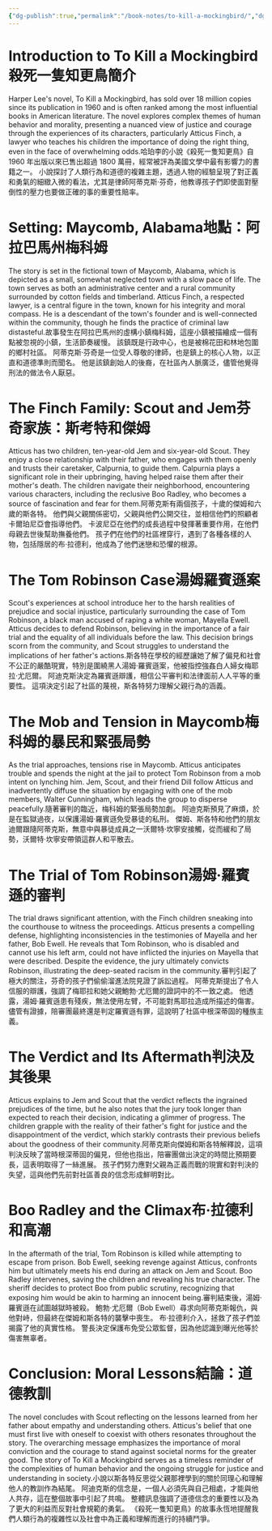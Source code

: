 ```yaml
---
{"dg-publish":true,"permalink":"/book-notes/to-kill-a-mockingbird/","dgPassFrontmatter":true,"created":"2024-11-24T10:41:52.829+08:00","updated":"2024-11-27T18:15:38.397+08:00"}
---
```


# Introduction to To Kill a Mockingbird殺死一隻知更鳥簡介

Harper Lee's novel, To Kill a Mockingbird, has sold over 18 million copies since its publication in 1960 and is often ranked among the most influential books in American literature. The novel explores complex themes of human behavior and morality, presenting a nuanced view of justice and courage through the experiences of its characters, particularly Atticus Finch, a lawyer who teaches his children the importance of doing the right thing, even in the face of overwhelming odds.哈珀李的小說《殺死一隻知更鳥》自 1960 年出版以來已售出超過 1800 萬冊，經常被評為美國文學中最有影響力的書籍之一。 小說探討了人類行為和道德的複雜主題，透過人物的經驗呈現了對正義和勇氣的細緻入微的看法，尤其是律師阿蒂克斯·芬奇，他教導孩子們即使面對壓倒性的壓力也要做正確的事的重要性賠率。

# Setting: Maycomb, Alabama地點：阿拉巴馬州梅科姆

The story is set in the fictional town of Maycomb, Alabama, which is depicted as a small, somewhat neglected town with a slow pace of life. The town serves as both an administrative center and a rural community surrounded by cotton fields and timberland. Atticus Finch, a respected lawyer, is a central figure in the town, known for his integrity and moral compass. He is a descendant of the town's founder and is well-connected within the community, though he finds the practice of criminal law distasteful.故事發生在阿拉巴馬州的虛構小鎮梅科姆，這座小鎮被描繪成一個有點被忽視的小鎮，生活節奏緩慢。 該鎮既是行政中心，也是被棉花田和林地包圍的鄉村社區。 阿蒂克斯·芬奇是一位受人尊敬的律師，也是鎮上的核心人物，以正直和道德準則而聞名。 他是該鎮創始人的後裔，在社區內人脈廣泛，儘管他覺得刑法的做法令人厭惡。

# The Finch Family: Scout and Jem芬奇家族：斯考特和傑姆

Atticus has two children, ten-year-old Jem and six-year-old Scout. They enjoy a close relationship with their father, who engages with them openly and trusts their caretaker, Calpurnia, to guide them. Calpurnia plays a significant role in their upbringing, having helped raise them after their mother's death. The children navigate their neighborhood, encountering various characters, including the reclusive Boo Radley, who becomes a source of fascination and fear for them.阿蒂克斯有兩個孩子，十歲的傑姆和六歲的斯各特。 他們與父親關係密切，父親與他們公開交往，並相信他們的照顧者卡爾珀尼亞會指導他們。 卡波尼亞在他們的成長過程中發揮著重要作用，在他們母親去世後幫助撫養他們。 孩子們在他們的社區裡穿行，遇到了各種各樣的人物，包括隱居的布·拉德利，他成為了他們迷戀和恐懼的根源。

# The Tom Robinson Case湯姆羅賓遜案

Scout's experiences at school introduce her to the harsh realities of prejudice and social injustice, particularly surrounding the case of Tom Robinson, a black man accused of raping a white woman, Mayella Ewell. Atticus decides to defend Robinson, believing in the importance of a fair trial and the equality of all individuals before the law. This decision brings scorn from the community, and Scout struggles to understand the implications of her father's actions.斯各特在學校的經歷讓她了解了偏見和社會不公正的嚴酷現實，特別是圍繞黑人湯姆·羅賓遜案，他被指控強姦白人婦女梅耶拉·尤厄爾。 阿迪克斯決定為羅賓遜辯護，相信公平審判和法律面前人人平等的重要性。 這項決定引起了社區的蔑視，斯各特努力理解父親行為的涵義。

# The Mob and Tension in Maycomb梅科姆的暴民和緊張局勢

As the trial approaches, tensions rise in Maycomb. Atticus anticipates trouble and spends the night at the jail to protect Tom Robinson from a mob intent on lynching him. Jem, Scout, and their friend Dill follow Atticus and inadvertently diffuse the situation by engaging with one of the mob members, Walter Cunningham, which leads the group to disperse peacefully.隨著審判的臨近，梅科姆的緊張局勢加劇。 阿迪克斯預見了麻煩，於是在監獄過夜，以保護湯姆·羅賓遜免受暴徒的私刑。 傑姆、斯各特和他們的朋友迪爾跟隨阿蒂克斯，無意中與暴徒成員之一沃爾特·坎寧安接觸，從而緩和了局勢，沃爾特·坎寧安帶領這群人和平散去。

# The Trial of Tom Robinson湯姆·羅賓遜的審判

The trial draws significant attention, with the Finch children sneaking into the courthouse to witness the proceedings. Atticus presents a compelling defense, highlighting inconsistencies in the testimonies of Mayella and her father, Bob Ewell. He reveals that Tom Robinson, who is disabled and cannot use his left arm, could not have inflicted the injuries on Mayella that were described. Despite the evidence, the jury ultimately convicts Robinson, illustrating the deep-seated racism in the community.審判引起了極大的關注，芬奇的孩子們偷偷溜進法院見證了訴訟過程。 阿蒂克斯提出了令人信服的辯護，強調了梅耶拉和她父親鮑勃·尤厄爾的證詞中的不一致之處。 他透露，湯姆·羅賓遜患有殘疾，無法使用左臂，不可能對馬耶拉造成所描述的傷害。 儘管有證據，陪審團最終還是判定羅賓遜有罪，這說明了社區中根深蒂固的種族主義。

# The Verdict and Its Aftermath判決及其後果

Atticus explains to Jem and Scout that the verdict reflects the ingrained prejudices of the time, but he also notes that the jury took longer than expected to reach their decision, indicating a glimmer of progress. The children grapple with the reality of their father's fight for justice and the disappointment of the verdict, which starkly contrasts their previous beliefs about the goodness of their community.阿蒂克斯向傑姆和斯各特解釋說，這項判決反映了當時根深蒂固的偏見，但他也指出，陪審團做出決定的時間比預期要長，這表明取得了一絲進展。 孩子們努力應對父親為正義而戰的現實和對判決的失望，這與他們先前對社區善良的信念形成鮮明對比。

# Boo Radley and the Climax布·拉德利和高潮

In the aftermath of the trial, Tom Robinson is killed while attempting to escape from prison. Bob Ewell, seeking revenge against Atticus, confronts him but ultimately meets his end during an attack on Jem and Scout. Boo Radley intervenes, saving the children and revealing his true character. The sheriff decides to protect Boo from public scrutiny, recognizing that exposing him would be akin to harming an innocent being.審判結束後，湯姆·羅賓遜在試圖越獄時被殺。 鮑勃·尤厄爾（Bob Ewell）尋求向阿蒂克斯報仇，與他對峙，但最終在傑姆和斯各特的襲擊中喪生。 布·拉德利介入，拯救了孩子們並揭露了他的真實性格。 警長決定保護布免受公眾監督，因為他認識到曝光他等於傷害無辜者。

# Conclusion: Moral Lessons結論：道德教訓

The novel concludes with Scout reflecting on the lessons learned from her father about empathy and understanding others. Atticus's belief that one must first live with oneself to coexist with others resonates throughout the story. The overarching message emphasizes the importance of moral conviction and the courage to stand against societal norms for the greater good. The story of To Kill a Mockingbird serves as a timeless reminder of the complexities of human behavior and the ongoing struggle for justice and understanding in society.小說以斯各特反思從父親那裡學到的關於同理心和理解他人的教訓作為結尾。 阿迪克斯的信念是，一個人必須先與自己相處，才能與他人共存，這在整個故事中引起了共鳴。 整體訊息強調了道德信念的重要性以及為了更大的利益而反對社會規範的勇氣。 《殺死一隻知更鳥》的故事永恆地提醒我們人類行為的複雜性以及社會中為正義和理解而進行的持續鬥爭。